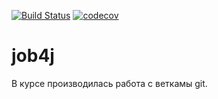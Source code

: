 [![Build Status](https://travis-ci.org/svedentsov/job4j.svg?branch=master)](https://travis-ci.org/svedentsov/job4j)
[![codecov](https://codecov.io/gh/svedentsov/job4j/branch/master/graph/badge.svg)](https://codecov.io/gh/svedentsov/job4j)
# job4j
В курсе производилась работа с веткамы git.